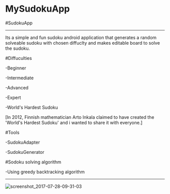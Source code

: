 # MySudokuApp

#SudokuApp

-----------------

Its a simple and fun sudoku android application that generates a random solveable sudoku with chosen diffuclty and makes editable board to solve the sudoku.

#Diffuculties

   -Beginner
 
   -Intermediate
 
   -Advanced
   
   -Expert
  
  -World's Hardest Sudoku
  
[In 2012, Finnish mathematician Arto Inkala claimed to have created the 'World's Hardest Sudoku' and i wanted to share it with everyone.]

#Tools

 -SudokuAdapter
 
 -SudokuGenerator

#Sodoku solving algorithm

 -Using greedy backtracking algorithm

-------------------

![screenshot_2017-07-28-09-31-03](https://user-images.githubusercontent.com/29862339/28705466-8e74990c-7378-11e7-838b-2dfd6b6a8d04.png)
